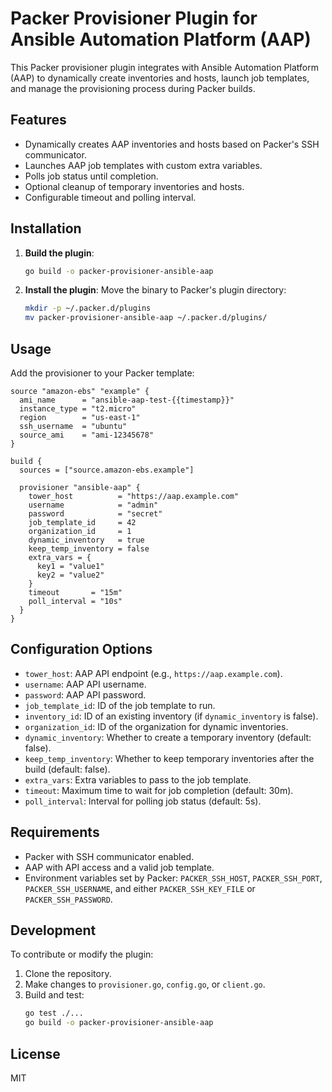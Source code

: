 # Packer Provisioner Plugin for Ansible Automation Platform (AAP)

This Packer provisioner plugin integrates with Ansible Automation Platform (AAP) to dynamically create inventories and hosts, launch job templates, and manage the provisioning process during Packer builds.

## Features
- Dynamically creates AAP inventories and hosts based on Packer's SSH communicator.
- Launches AAP job templates with custom extra variables.
- Polls job status until completion.
- Optional cleanup of temporary inventories and hosts.
- Configurable timeout and polling interval.

## Installation

1. **Build the plugin**:
   ```bash
   go build -o packer-provisioner-ansible-aap
   ```

2. **Install the plugin**:
   Move the binary to Packer's plugin directory:
   ```bash
   mkdir -p ~/.packer.d/plugins
   mv packer-provisioner-ansible-aap ~/.packer.d/plugins/
   ```

## Usage

Add the provisioner to your Packer template:

```hcl
source "amazon-ebs" "example" {
  ami_name      = "ansible-aap-test-{{timestamp}}"
  instance_type = "t2.micro"
  region        = "us-east-1"
  ssh_username  = "ubuntu"
  source_ami    = "ami-12345678"
}

build {
  sources = ["source.amazon-ebs.example"]

  provisioner "ansible-aap" {
    tower_host          = "https://aap.example.com"
    username            = "admin"
    password            = "secret"
    job_template_id     = 42
    organization_id     = 1
    dynamic_inventory   = true
    keep_temp_inventory = false
    extra_vars = {
      key1 = "value1"
      key2 = "value2"
    }
    timeout       = "15m"
    poll_interval = "10s"
  }
}
```

## Configuration Options
- `tower_host`: AAP API endpoint (e.g., `https://aap.example.com`).
- `username`: AAP API username.
- `password`: AAP API password.
- `job_template_id`: ID of the job template to run.
- `inventory_id`: ID of an existing inventory (if `dynamic_inventory` is false).
- `organization_id`: ID of the organization for dynamic inventories.
- `dynamic_inventory`: Whether to create a temporary inventory (default: false).
- `keep_temp_inventory`: Whether to keep temporary inventories after the build (default: false).
- `extra_vars`: Extra variables to pass to the job template.
- `timeout`: Maximum time to wait for job completion (default: 30m).
- `poll_interval`: Interval for polling job status (default: 5s).

## Requirements
- Packer with SSH communicator enabled.
- AAP with API access and a valid job template.
- Environment variables set by Packer: `PACKER_SSH_HOST`, `PACKER_SSH_PORT`, `PACKER_SSH_USERNAME`, and either `PACKER_SSH_KEY_FILE` or `PACKER_SSH_PASSWORD`.

## Development
To contribute or modify the plugin:
1. Clone the repository.
2. Make changes to `provisioner.go`, `config.go`, or `client.go`.
3. Build and test:
   ```bash
   go test ./...
   go build -o packer-provisioner-ansible-aap
   ```

## License
MIT